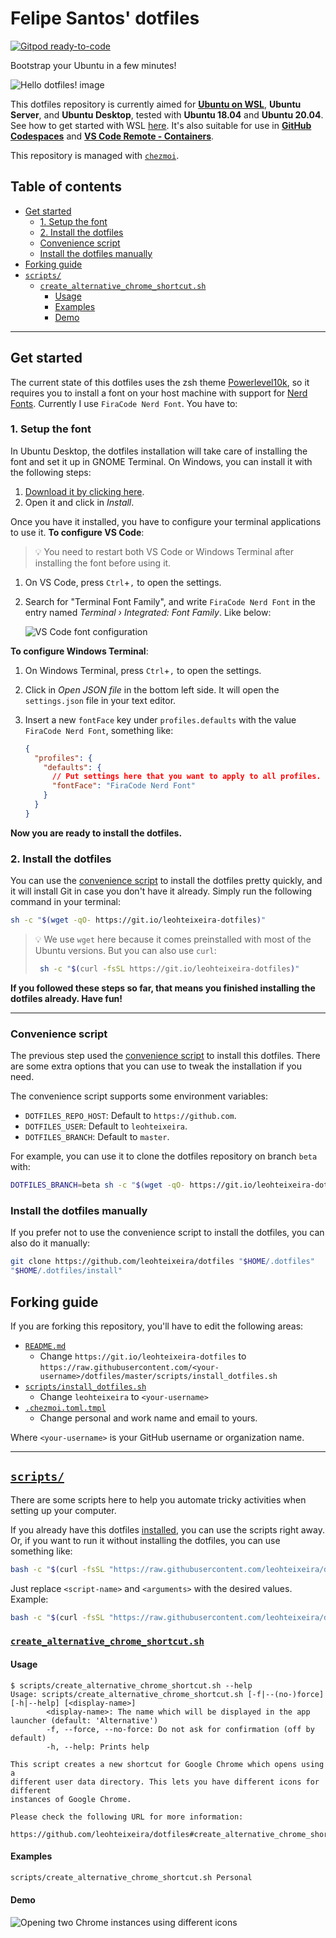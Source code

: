 # Felipe Santos' dotfiles <!-- omit in toc -->

[![Gitpod ready-to-code](https://img.shields.io/badge/Gitpod-ready--to--code-blue?logo=gitpod)](https://gitpod.io/#https://github.com/leohteixeira/dotfiles#scripts)

Bootstrap your Ubuntu in a few minutes!

![Hello dotfiles! image](https://user-images.githubusercontent.com/29582865/112045407-95518600-8b29-11eb-8218-128fd2e9805a.png)

This dotfiles repository is currently aimed for [**Ubuntu on WSL**](https://ubuntu.com/wsl), **Ubuntu Server**, and **Ubuntu Desktop**, tested with **Ubuntu 18.04** and **Ubuntu 20.04**. See how to get started with WSL [here](https://docs.microsoft.com/pt-br/windows/wsl/install-win10). It's also suitable for use in [**GitHub Codespaces**](https://github.com/features/codespaces) and [**VS Code Remote - Containers**](https://code.visualstudio.com/docs/remote/containers).

This repository is managed with [`chezmoi`](https://chezmoi.io).

## Table of contents <!-- omit in toc -->

- [Get started](#get-started)
  - [1. Setup the font](#1-setup-the-font)
  - [2. Install the dotfiles](#2-install-the-dotfiles)
  - [Convenience script](#convenience-script)
  - [Install the dotfiles manually](#install-the-dotfiles-manually)
- [Forking guide](#forking-guide)
- [`scripts/`](#scripts)
  - [`create_alternative_chrome_shortcut.sh`](#create_alternative_chrome_shortcutsh)
    - [Usage](#usage)
    - [Examples](#examples)
    - [Demo](#demo)

---

## Get started

The current state of this dotfiles uses the zsh theme [Powerlevel10k](https://github.com/romkatv/powerlevel10k), so it requires you to install a font on your host machine with support for [Nerd Fonts](https://github.com/ryanoasis/nerd-fonts). Currently I use `FiraCode Nerd Font`. You have to:

### 1. Setup the font

In Ubuntu Desktop, the dotfiles installation will take care of installing the font and set it up in GNOME Terminal. On Windows, you can install it with the following steps:

1. [Download it by clicking here](https://github.com/ryanoasis/nerd-fonts/raw/master/patched-fonts/FiraCode/Regular/complete/Fira%20Code%20Regular%20Nerd%20Font%20Complete.ttf).
2. Open it and click in _Install_.

Once you have it installed, you have to configure your terminal applications to use it. **To configure VS Code**:

> 💡 You need to restart both VS Code or Windows Terminal after installing the font before using it.

1. On VS Code, press `Ctrl`+`,` to open the settings.
2. Search for "Terminal Font Family", and write `FiraCode Nerd Font` in the entry named _Terminal › Integrated: Font Family_. Like below:

   ![VS Code font configuration](https://user-images.githubusercontent.com/29582865/112052025-5cb5aa80-8b31-11eb-8e85-a4eb9e1a09a8.png)

**To configure Windows Terminal**:

1. On Windows Terminal, press `Ctrl`+`,` to open the settings.
2. Click in _Open JSON file_ in the bottom left side. It will open the `settings.json` file in your text editor.
3. Insert a new `fontFace` key under `profiles.defaults` with the value `FiraCode Nerd Font`, something like:

   ```json
   {
     "profiles": {
       "defaults": {
         // Put settings here that you want to apply to all profiles.
         "fontFace": "FiraCode Nerd Font"
       }
     }
   }
   ```

**Now you are ready to install the dotfiles.**

### 2. Install the dotfiles

You can use the [convenience script](./clone_and_install.sh) to install the dotfiles pretty quickly, and it will install Git in case you don't have it already. Simply run the following command in your terminal:

```bash
sh -c "$(wget -qO- https://git.io/leohteixeira-dotfiles)"
```

> 💡 We use `wget` here because it comes preinstalled with most of the Ubuntu versions. But you can also use `curl`:
>
> ```bash
>  sh -c "$(curl -fsSL https://git.io/leohteixeira-dotfiles)"
> ```

**If you followed these steps so far, that means you finished installing the dotfiles already. Have fun!**

---

### Convenience script

The previous step used the [convenience script](./clone_and_install.sh) to install this dotfiles. There are some extra options that you can use to tweak the installation if you need.

The convenience script supports some environment variables:

- `DOTFILES_REPO_HOST`: Default to `https://github.com`.
- `DOTFILES_USER`: Default to `leohteixeira`.
- `DOTFILES_BRANCH`: Default to `master`.

For example, you can use it to clone the dotfiles repository on branch `beta` with:

```bash
DOTFILES_BRANCH=beta sh -c "$(wget -qO- https://git.io/leohteixeira-dotfiles)"
```

### Install the dotfiles manually

If you prefer not to use the convenience script to install the dotfiles, you can also do it manually:

```bash
git clone https://github.com/leohteixeira/dotfiles "$HOME/.dotfiles"
"$HOME/.dotfiles/install"
```

## Forking guide

If you are forking this repository, you'll have to edit the following areas:

- [`README.md`](./README.md)
  - Change `https://git.io/leohteixeira-dotfiles` to `https://raw.githubusercontent.com/<your-username>/dotfiles/master/scripts/install_dotfiles.sh`
- [`scripts/install_dotfiles.sh`](./scripts/install_dotfiles.sh)
  - Change `leohteixeira` to `<your-username>`
- [`.chezmoi.toml.tmpl`](./.chezmoi.toml.tmpl)
  - Change personal and work name and email to yours.

Where `<your-username>` is your GitHub username or organization name.

---

## [`scripts/`](scripts/)

There are some scripts here to help you automate tricky activities when setting up your computer.

If you already have this dotfiles [installed](#get-started), you can use the scripts right away. Or, if you want to run it without installing the dotfiles, you can use something like:

```bash
bash -c "$(curl -fsSL "https://raw.githubusercontent.com/leohteixeira/dotfiles/master/scripts/<script-name>")" -- <arguments>
```

Just replace `<script-name>` and `<arguments>` with the desired values. Example:

```bash
bash -c "$(curl -fsSL "https://raw.githubusercontent.com/leohteixeira/dotfiles/master/scripts/create_alternative_chrome_shortcut.sh")" -- --force
```

### [`create_alternative_chrome_shortcut.sh`](scripts/create_alternative_chrome_shortcut.sh)

#### Usage

```sh-session
$ scripts/create_alternative_chrome_shortcut.sh --help
Usage: scripts/create_alternative_chrome_shortcut.sh [-f|--(no-)force] [-h|--help] [<display-name>]
        <display-name>: The name which will be displayed in the app launcher (default: 'Alternative')
        -f, --force, --no-force: Do not ask for confirmation (off by default)
        -h, --help: Prints help

This script creates a new shortcut for Google Chrome which opens using a
different user data directory. This lets you have different icons for different
instances of Google Chrome.

Please check the following URL for more information:
  https://github.com/leohteixeira/dotfiles#create_alternative_chrome_shortcutsh
```

#### Examples

```bash
scripts/create_alternative_chrome_shortcut.sh Personal
```

#### Demo

![Opening two Chrome instances using different icons](./docs/images/create_alternative_chrome_shortcut.gif)
